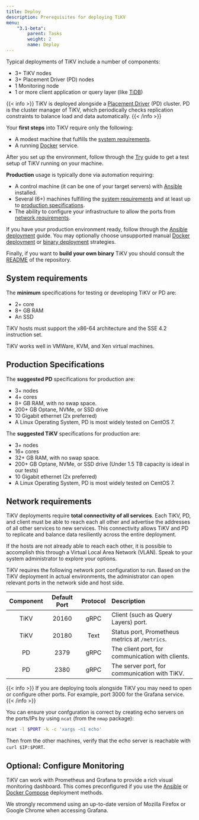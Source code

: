 ```yaml
---
title: Deploy
description: Prerequisites for deploying TiKV
menu:
    "3.1-beta":
        parent: Tasks
        weight: 2
        name: Deploy
---
```



Typical deployments of TiKV include a number of components:

* 3+ TiKV nodes
* 3+ Placement Driver (PD) nodes
* 1 Monitoring node
* 1 or more client application or query layer (like [TiDB](https://github.com/pingcap/tidb))

{{< info >}}
TiKV is deployed alongside a [Placement Driver](https://github.com/pingcap/pd/) (PD) cluster. PD is the cluster manager of TiKV, which periodically checks replication constraints to balance load and data automatically.
{{< /info >}}

Your **first steps** into TiKV require only the following:

* A modest machine that fulfills the [system requirements](#system-requirements).
* A running [Docker](https://docker.com) service.

After you set up the environment, follow through the [Try](../try) guide to get a test setup of TiKV running on your machine.

**Production** usage is typically done via automation requiring:

* A control machine (it can be one of your target servers) with [Ansible](https://www.ansible.com/) installed.
* Several (6+) machines fulfilling the [system requirements](#system-requirements) and at least up to [production specifications](#production-specifications).
* The ability to configure your infrastructure to allow the ports from [network requirements](#network-requirements).

If you have your production environment ready, follow through the [Ansible deployment](../ansible) guide. You may optionally choose unsupported manual [Docker deployment](../docker) or [binary deployment](../binary) strategies.

Finally, if you want to **build your own binary** TiKV you should consult the [README](https://github.com/tikv/tikv/blob/master/README.md) of the repository.

## System requirements

The **minimum** specifications for testing or developing TiKV or PD are:

* 2+ core
* 8+ GB RAM
* An SSD

TiKV hosts must support the x86-64 architecture and the SSE 4.2 instruction set.

TiKV works well in VMWare, KVM, and Xen virtual machines.

## Production Specifications

The **suggested PD** specifications for production are:

* 3+ nodes
* 4+ cores
* 8+ GB RAM, with no swap space.
* 200+ GB Optane, NVMe, or SSD drive
* 10 Gigabit ethernet (2x preferred)
* A Linux Operating System, PD is most widely tested on CentOS 7.

The **suggested TiKV** specifications for production are:

* 3+ nodes
* 16+ cores
* 32+ GB RAM, with no swap space.
* 200+ GB Optane, NVMe, or SSD drive (Under 1.5 TB capacity is ideal in our tests)
* 10 Gigabit ethernet (2x preferred)
* A Linux Operating System, PD is most widely tested on CentOS 7.

## Network requirements

TiKV deployments require **total connectivity of all services**. Each TiKV, PD, and client must be able to reach each all other and advertise the addresses of all other services to new services. This connectivity allows TiKV and PD to replicate and balance data resiliently across the entire deployment.

If the hosts are not already able to reach each other, it is possible to accomplish this through a Virtual Local Area Network (VLAN). Speak to your system administrator to explore your options.

TiKV requires the following network port configuration to run. Based on the TiKV deployment in actual environments, the administrator can open relevant ports in the network side and host side.

| Component | Default Port | Protocol | Description |
| :--:| :--: | :--: | :-- |
| TiKV | 20160 | gRPC | Client (such as Query Layers) port. |
| TiKV | 20180 | Text | Status port, Prometheus metrics at  `/metrics`. |
| PD | 2379 | gRPC | The client port, for communication with clients. |
| PD | 2380 | gRPC | The server port, for communication with TiKV. |

{{< info >}}
If you are deploying tools alongside TiKV you may need to open or configure other ports. For example, port 3000 for the Grafana service.
{{< /info >}}

You can ensure your confguration is correct by creating echo servers on the ports/IPs by using `ncat` (from the `nmap` package): 

```bash
ncat -l $PORT -k -c 'xargs -n1 echo'
```

Then from the other machines, verify that the echo server is reachable with `curl $IP:$PORT`.

## Optional: Configure Monitoring

TiKV can work with Prometheus and Grafana to provide a rich visual monitoring dashboard. This comes preconfigured if you use the [Ansible](../ansible) or [Docker Compose](../docker-compose) deployment methods.

We strongly recommend using an up-to-date version of Mozilla Firefox or Google Chrome when accessing Grafana.
